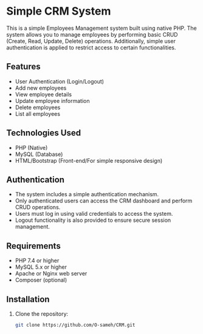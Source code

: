 # Simple CRM System

This is a simple Employees Management system built using native PHP. The system allows you to manage employees by performing basic CRUD (Create, Read, Update, Delete) operations. Additionally, simple user authentication is applied to restrict access to certain functionalities.

## Features

- User Authentication (Login/Logout)
- Add new employees
- View employee details
- Update employee information
- Delete employees
- List all employees


## Technologies Used

- PHP (Native)
- MySQL (Database)
- HTML/Bootstrap (Front-end/For simple responsive design)
  
## Authentication

- The system includes a simple authentication mechanism.
- Only authenticated users can access the CRM dashboard and perform CRUD operations.
- Users must log in using valid credentials to access the system.
- Logout functionality is also provided to ensure secure session management.

## Requirements

- PHP 7.4 or higher
- MySQL 5.x or higher
- Apache or Nginx web server
- Composer (optional)

## Installation

1. Clone the repository:

   ```bash
   git clone https://github.com/O-sameh/CRM.git
